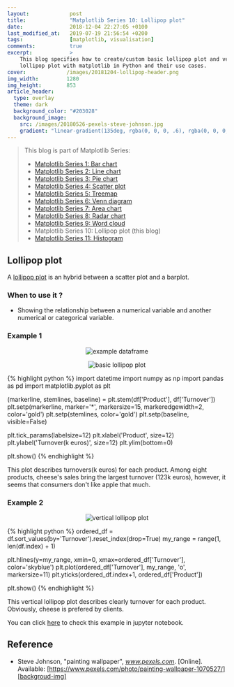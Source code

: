 ```yaml
---
layout:             post
title:              "Matplotlib Series 10: Lollipop plot"
date:               2018-12-04 22:27:05 +0100
last_modified_at:   2019-07-19 21:56:54 +0200
tags:               [matplotlib, visualisation]
comments:           true
excerpt:            >
    This blog specifies how to create/custom basic lollipop plot and vertical
    lollipop plot with matplotlib in Python and their use cases.
cover:             /images/20181204-lollipop-header.png
img_width:         1280
img_height:        853
article_header:
  type: overlay
  theme: dark
  background_color: "#203028"
  background_image:
    src: /images/20180526-pexels-steve-johnson.jpg
    gradient: "linear-gradient(135deg, rgba(0, 0, 0, .6), rgba(0, 0, 0, .4))"
---
```


> This blog is part of Matplotlib Series:
> * [Matplotlib Series 1: Bar chart][series1]
> * [Matplotlib Series 2: Line chart][series2]
> * [Matplotlib Series 3: Pie chart][series3]
> * [Matplotlib Series 4: Scatter plot][series4]
> * [Matplotlib Series 5: Treemap][series5]
> * [Matplotlib Series 6: Venn diagram][series6]
> * [Matplotlib Series 7: Area chart][series7]
> * [Matplotlib Series 8: Radar chart][series8]
> * [Matplotlib Series 9: Word cloud][series9]
> * Matplotlib Series 10: Lollipop plot (this blog)
> * [Matplotlib Series 11: Histogram][series11]

## Lollipop plot
A [lollipop plot][lollipop plot] is an hybrid between a scatter plot and a
barplot.

### When to use it ?
- Showing the relationship between a numerical variable and another numerical
or categorical variable.

### Example 1
<p align="center">
  <img alt="example dataframe"
  src="{{ site.baseurl }}/images/20181204-df.png"/>
</p>

<p align="center">
  <img alt="basic lollipop plot"
  src="{{ site.baseurl }}/images/20181204-basic-lollipop.png"/>
</p>

{% highlight python %}
import datetime
import numpy as np
import pandas as pd
import matplotlib.pyplot as plt

(markerline, stemlines, baseline) = plt.stem(df['Product'],
                                             df['Turnover'])
plt.setp(markerline, marker='*', markersize=15,
         markeredgewidth=2, color='gold')
plt.setp(stemlines, color='gold')
plt.setp(baseline, visible=False)

plt.tick_params(labelsize=12)
plt.xlabel('Product', size=12)
plt.ylabel('Turnover(k euros)', size=12)
plt.ylim(bottom=0)

plt.show()
{% endhighlight %}

This plot describes turnovers(k euros) for each product. Among eight products,
cheese's sales bring the largest turnover (123k euros), however, it seems that
consumers don't like apple that much.

### Example 2
<p align="center">
  <img alt="vertical lollipop plot"
  src="{{ site.baseurl }}/images/20181204-vertical-lollipop.png"/>
</p>

{% highlight python %}
ordered_df = df.sort_values(by='Turnover').reset_index(drop=True)
my_range = range(1, len(df.index) + 1)

plt.hlines(y=my_range, xmin=0, xmax=ordered_df['Turnover'],
           color='skyblue')
plt.plot(ordered_df['Turnover'], my_range, 'o', markersize=11)
plt.yticks(ordered_df.index+1, ordered_df['Product'])

plt.show()
{% endhighlight %}

This vertical lollipop plot describes clearly turnover for each product.
Obviously, cheese is prefered by clients.

You can click [here][notebook] to check this example in jupyter notebook.

## Reference
- Steve Johnson, "painting wallpaper", _www.pexels.com_. [Online]. Available: [https://www.pexels.com/photo/painting-wallpaper-1070527/][backgroud-img]

[lollipop plot]: https://python-graph-gallery.com/lollipop-plot/
[notebook]: https://github.com/jingwen-z/python-playground/blob/master/python_for_data_analysis/plotting_and_visualization/lollipop_plot.ipynb
[series1]: https://jingwen-z.github.io/data-viz-with-matplotlib-series1-bar-chart/
[series2]: https://jingwen-z.github.io/data-viz-with-matplotlib-series2-line-chart/
[series3]: https://jingwen-z.github.io/data-viz-with-matplotlib-series3-pie-chart/
[series4]: https://jingwen-z.github.io/data-viz-with-matplotlib-series4-scatter-plot/
[series5]: https://jingwen-z.github.io/data-viz-with-matplotlib-series5-treemap/
[series6]: https://jingwen-z.github.io/data-viz-with-matplotlib-series6-venn-diagram/
[series7]: https://jingwen-z.github.io/data-viz-with-matplotlib-series7-area-chart/
[series8]: https://jingwen-z.github.io/data-viz-with-matplotlib-series8-radar-chart/
[series9]: https://jingwen-z.github.io/data-viz-with-matplotlib-series9-word-cloud/
[series11]: https://jingwen-z.github.io/data-viz-with-matplotlib-series11-histogram/
[backgroud-img]: https://www.pexels.com/photo/painting-wallpaper-1070527/
